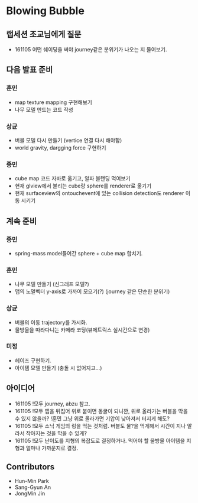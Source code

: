 # Blowing Bubble

## 랩세션 조교님에게 질문
* 161105 어떤 쉐이딩을 써야 journey같은 분위기가 나오는 지 물어보기.

## 다음 발표 준비

### 훈민 
* map texture mapping 구현해보기
* 나무 모델 만드는 코드 작성

### 상균
* 버블 모델 다시 만들기 (vertice 연결 다시 해야함)
* world gravity, dargging force 구현하기

### 종민
* cube map 코드 자바로 옮기고, 알파 블랜딩 먹여보기
* 현재 glview에서 불리는 cube랑 sphere를 renderer로 옮기기
* 현재 surfaceview의 ontouchevent에 있는 collision detection도 renderer 이동 시키기

## 계속 준비
### 종민
* spring-mass model들어간 sphere + cube map 합치기. 

### 훈민
* 나무 모델 만들기 (신그래프 모델?)
* 맵의 노멀벡터 y-axis로 가까이 모으기(?) (journey 같은 단순한 분위기)

### 상균
* 버블의 이동 trajectory를 가시화.
* 물방울을 따라다니는 카메라 코딩(뷰메트릭스 실시간으로 변경)
### 미정
* 헤이즈 구현하기.
* 아이템 모델 만들기 (충돌 시 없어지고...)

## 아이디어
* 161105 !모두 journey, abzu 참고.
* 161105 !모두 맵을 뒤집어 위로 붙이면 동굴이 되니깐, 위로 올라가는 버블을 막을 수 있지 않을까? !훈민 그냥 위로 올라가면 기압이 낮아져서 터지게 해도?
* 161105 !모두 소닉 게임의 링을 먹는 것처럼. 버블도 물?을 먹게해서 시간이 지나 말라서 작아지는 것을 막을 수 있게?
* 161105 !모두 난이도를 지형의 복잡도로 결정하거나. 먹어야 할 물방울 아이템을 지형과 얼마나 가까운지로 결정.

## Contributors
* Hun-Min Park
* Sang-Gyun An
* JongMin Jin

